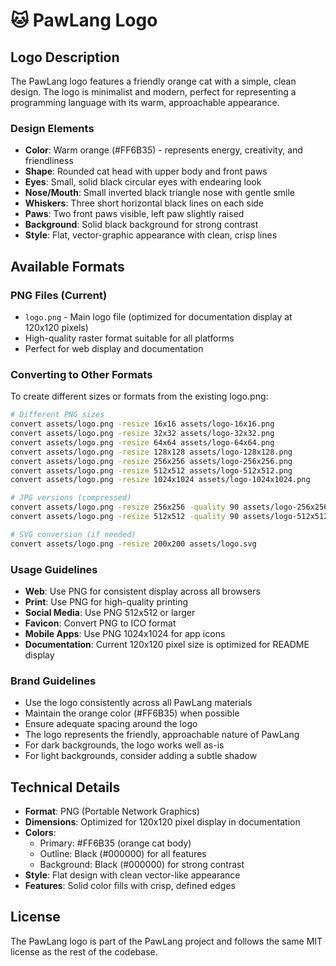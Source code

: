 # 🐱 PawLang Logo

## Logo Description

The PawLang logo features a friendly orange cat with a simple, clean design. The logo is minimalist and modern, perfect for representing a programming language with its warm, approachable appearance.

### Design Elements

- **Color**: Warm orange (#FF6B35) - represents energy, creativity, and friendliness
- **Shape**: Rounded cat head with upper body and front paws
- **Eyes**: Small, solid black circular eyes with endearing look
- **Nose/Mouth**: Small inverted black triangle nose with gentle smile
- **Whiskers**: Three short horizontal black lines on each side
- **Paws**: Two front paws visible, left paw slightly raised
- **Background**: Solid black background for strong contrast
- **Style**: Flat, vector-graphic appearance with clean, crisp lines

## Available Formats

### PNG Files (Current)

- `logo.png` - Main logo file (optimized for documentation display at 120x120 pixels)
- High-quality raster format suitable for all platforms
- Perfect for web display and documentation

### Converting to Other Formats

To create different sizes or formats from the existing logo.png:

```bash
# Different PNG sizes
convert assets/logo.png -resize 16x16 assets/logo-16x16.png
convert assets/logo.png -resize 32x32 assets/logo-32x32.png
convert assets/logo.png -resize 64x64 assets/logo-64x64.png
convert assets/logo.png -resize 128x128 assets/logo-128x128.png
convert assets/logo.png -resize 256x256 assets/logo-256x256.png
convert assets/logo.png -resize 512x512 assets/logo-512x512.png
convert assets/logo.png -resize 1024x1024 assets/logo-1024x1024.png

# JPG versions (compressed)
convert assets/logo.png -resize 256x256 -quality 90 assets/logo-256x256.jpg
convert assets/logo.png -resize 512x512 -quality 90 assets/logo-512x512.jpg

# SVG conversion (if needed)
convert assets/logo.png -resize 200x200 assets/logo.svg
```

### Usage Guidelines

- **Web**: Use PNG for consistent display across all browsers
- **Print**: Use PNG for high-quality printing
- **Social Media**: Use PNG 512x512 or larger
- **Favicon**: Convert PNG to ICO format
- **Mobile Apps**: Use PNG 1024x1024 for app icons
- **Documentation**: Current 120x120 pixel size is optimized for README display

### Brand Guidelines

- Use the logo consistently across all PawLang materials
- Maintain the orange color (#FF6B35) when possible
- Ensure adequate spacing around the logo
- The logo represents the friendly, approachable nature of PawLang
- For dark backgrounds, the logo works well as-is
- For light backgrounds, consider adding a subtle shadow

## Technical Details

- **Format**: PNG (Portable Network Graphics)
- **Dimensions**: Optimized for 120x120 pixel display in documentation
- **Colors**: 
  - Primary: #FF6B35 (orange cat body)
  - Outline: Black (#000000) for all features
  - Background: Black (#000000) for strong contrast
- **Style**: Flat design with clean vector-like appearance
- **Features**: Solid color fills with crisp, defined edges

## License

The PawLang logo is part of the PawLang project and follows the same MIT license as the rest of the codebase.
